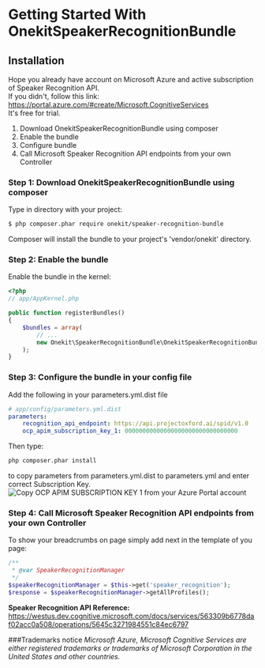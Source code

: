 Getting Started With OnekitSpeakerRecognitionBundle
==================================

## Installation

Hope you already have account on Microsoft Azure and active subscription of Speaker Recognition API.  
If you didn't, follow this link: https://portal.azure.com/#create/Microsoft.CognitiveServices  
It's free for trial.

1. Download OnekitSpeakerRecognitionBundle using composer
2. Enable the bundle
3. Configure bundle
4. Call Microsoft Speaker Recognition API endpoints from your own Controller

### Step 1: Download OnekitSpeakerRecognitionBundle using composer
Type in directory with your project:

``` bash
$ php composer.phar require onekit/speaker-recognition-bundle
```

Composer will install the bundle to your project's 'vendor/onekit' directory.

### Step 2: Enable the bundle

Enable the bundle in the kernel:

``` php
<?php
// app/AppKernel.php

public function registerBundles()
{
    $bundles = array(
        // ...
        new Onekit\SpeakerRecognitionBundle\OnekitSpeakerRecognitionBundle()
    );
}
```

### Step 3: Configure the bundle in your config file

Add the following in your parameters.yml.dist file

``` yaml
# app/config/parameters.yml.dist
parameters:
    recognition_api_endpoint: https://api.projectoxford.ai/spid/v1.0
    ocp_apim_subscription_key_1: 00000000000000000000000000000000
```
Then type:  
``` bash
php composer.phar install
```  
to copy parameters from parameters.yml.dist to parameters.yml and enter correct Subscription Key.
![Copy OCP APIM SUBSCRIPTION KEY 1 from your Azure Portal account](https://raw.githubusercontent.com/onekit/speaker-recognition-bundle/master/Resources/public/img/key.png)

### Step 4: Call Microsoft Speaker Recognition API endpoints from your own Controller

To show your breadcrumbs on page simply add next in the template of you page:

``` php
/**
 * @var SpeakerRecognitionManager
 */
$speakerRecognitionManager = $this->get('speaker_recognition');
$response = $speakerRecognitionManager->getAllProfiles();
```

**Speaker Recognition API Reference:** 
https://westus.dev.cognitive.microsoft.com/docs/services/563309b6778daf02acc0a508/operations/5645c3271984551c84ec6797

###Trademarks notice
*Microsoft Azure, Microsoft Cognitive Services are either registered trademarks or trademarks of Microsoft Corporation in the United States and other countries.*
